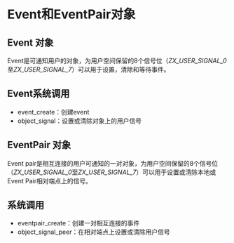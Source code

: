 # Event和EventPair对象

## Event 对象

Event是可通知用户的对象，为用户空间保留的8个信号位（*ZX_USER_SIGNAL_0*至*ZX_USER_SIGNAL_7*）可以用于设置，清除和等待事件。

## Event系统调用

- event_create：创建event
- object_signal：设置或清除对象上的用户信号

## EventPair 对象

Event pair是相互连接的用户可通知的一对对象，为用户空间保留的8个信号位（*ZX_USER_SIGNAL_0*至*ZX_USER_SIGNAL_7*）可以用于设置或清除本地或Event Pair相对端点上的信号。

## 系统调用

- eventpair_create：创建一对相互连接的事件
- object_signal_peer：在相对端点上设置或清除用户信号



